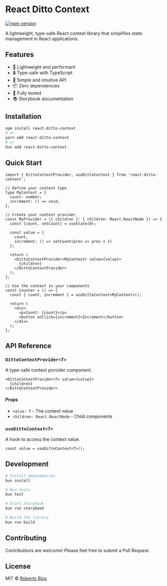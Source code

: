 # React Ditto Context

[![npm version](https://badge.fury.io/js/react-ditto-context.svg)](https://badge.fury.io/js/react-ditto-context)

A lightweight, type-safe React context library that simplifies state management in React applications.

## Features

- 🚀 Lightweight and performant
- 🔒 Type-safe with TypeScript
- 🎯 Simple and intuitive API
- 📦 Zero dependencies
- 🧪 Fully tested
- 📚 Storybook documentation

## Installation

```bash
npm install react-ditto-context
# or
yarn add react-ditto-context
# or
bun add react-ditto-context
```

## Quick Start

```tsx
import { DittoContextProvider, useDittoContext } from 'react-ditto-context';

// Define your context type
type MyContext = {
  count: number;
  increment: () => void;
};

// Create your context provider
const MyProvider = ({ children }: { children: React.ReactNode }) => {
  const [count, setCount] = useState(0);
  
  const value = {
    count,
    increment: () => setCount(prev => prev + 1)
  };

  return (
    <DittoContextProvider<MyContext> value={value}>
      {children}
    </DittoContextProvider>
  );
};

// Use the context in your components
const Counter = () => {
  const { count, increment } = useDittoContext<MyContext>();
  
  return (
    <div>
      <p>Count: {count}</p>
      <button onClick={increment}>Increment</button>
    </div>
  );
};
```

## API Reference

### `DittoContextProvider<T>`

A type-safe context provider component.

```tsx
<DittoContextProvider<T> value={value}>
  {children}
</DittoContextProvider>
```

#### Props

- `value: T` - The context value
- `children: React.ReactNode` - Child components

### `useDittoContext<T>`

A hook to access the context value.

```tsx
const value = useDittoContext<T>();
```

## Development

```bash
# Install dependencies
bun install

# Run tests
bun test

# Start Storybook
bun run storybook

# Build the library
bun run build
```

## Contributing

Contributions are welcome! Please feel free to submit a Pull Request.

## License

MIT © [Roberto Ríos](https://github.com/rrios-dev)
